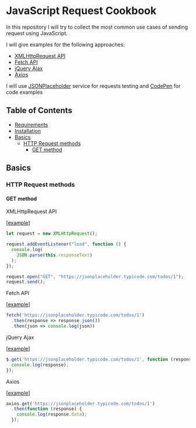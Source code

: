 # JavaScript Request Cookbook

In this repository I will try to collect the most common use cases of sending request using JavaScript.

I will give examples for the following approaches:

* [XMLHttpRequest API](https://developer.mozilla.org/en-US/docs/Web/API/XMLHttpRequest)
* [Fetch API](https://developer.mozilla.org/en-US/docs/Web/API/Fetch_API)
* [jQuery Ajax](https://api.jquery.com/jquery.ajax/)
* [Axios](https://github.com/axios/axios)


I will use [JSONPlaceholder](https://jsonplaceholder.typicode.com/) service for requests testing and [CodePen](https://codepen.io/) for code examples

## Table of Contents

* [Requirements](#requirements)
* [Installation](#installation)
* [Basics](#basics)
    * [HTTP Request methods](#http-request-methods)
    	* [GET method](#get-method)

## Basics

### HTTP Request methods

#### GET method

XMLHttpRequest API

[[example](https://codepen.io/andriichuk/pen/YzXzwjY?editors=0012)]

```js
let request = new XMLHttpRequest();

request.addEventListener("load", function () {
  console.log(
    JSON.parse(this.responseText)
  );
});

request.open("GET", "https://jsonplaceholder.typicode.com/todos/1");
request.send();
```

Fetch API

[[example](https://codepen.io/andriichuk/pen/zYGYrWq?editors=0012)]

```js
fetch('https://jsonplaceholder.typicode.com/todos/1')
  .then(response => response.json())
  .then(json => console.log(json))
```

jQuery Ajax

[[example](https://codepen.io/andriichuk/pen/KKpKVrP?editors=0012)]

```js
$.get('https://jsonplaceholder.typicode.com/todos/1', function (response) {
  console.log(response);
});
```

Axios

[[example](https://codepen.io/andriichuk/pen/RwPwrdJ?editors=0012)]

```js
axios.get('https://jsonplaceholder.typicode.com/todos/1')
  .then(function (response) {
    console.log(response.data);
  });
```
